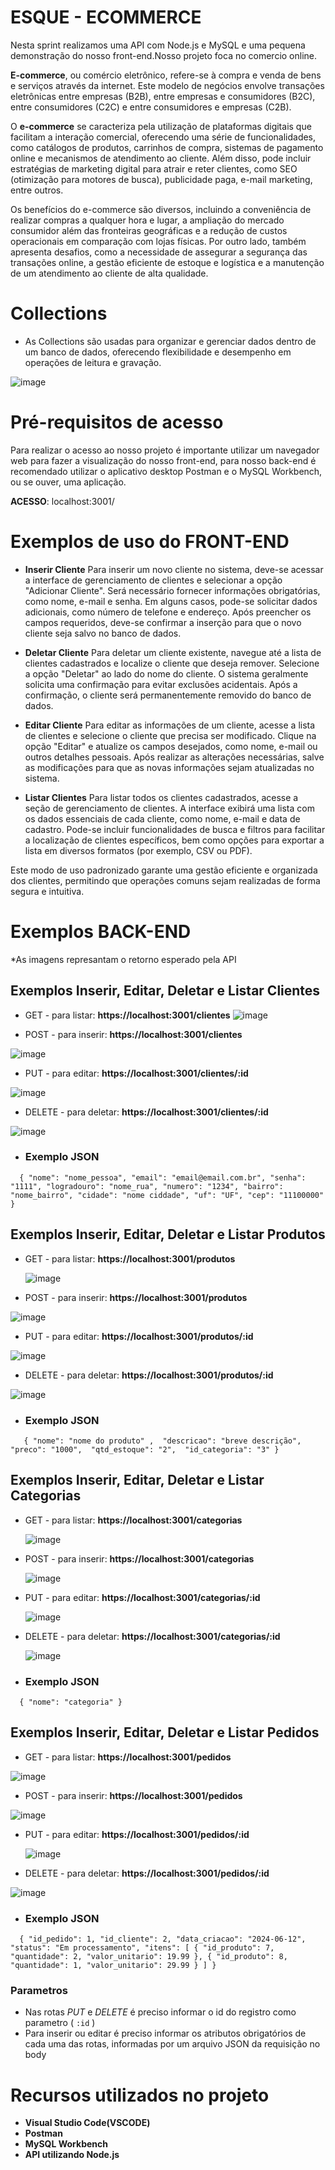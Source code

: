 # ESQUE - ECOMMERCE 


Nesta sprint realizamos uma API com Node.js e MySQL e uma pequena demonstração do nosso front-end.Nosso projeto foca no comercio online.

**E-commerce**, ou comércio eletrônico, refere-se à compra e venda de bens e serviços através da internet. Este modelo de negócios envolve transações eletrônicas entre empresas (B2B), entre empresas e consumidores (B2C), entre consumidores (C2C) e entre consumidores e empresas (C2B).

O **e-commerce** se caracteriza pela utilização de plataformas digitais que facilitam a interação comercial, oferecendo uma série de funcionalidades, como catálogos de produtos, carrinhos de compra, sistemas de pagamento online e mecanismos de atendimento ao cliente. Além disso, pode incluir estratégias de marketing digital para atrair e reter clientes, como SEO (otimização para motores de busca), publicidade paga, e-mail marketing, entre outros.

Os benefícios do e-commerce são diversos, incluindo a conveniência de realizar compras a qualquer hora e lugar, a ampliação do mercado consumidor além das fronteiras geográficas e a redução de custos operacionais em comparação com lojas físicas. Por outro lado, também apresenta desafios, como a necessidade de assegurar a segurança das transações online, a gestão eficiente de estoque e logística e a manutenção de um atendimento ao cliente de alta qualidade.

# Collections
- As Collections são usadas para organizar e gerenciar dados dentro de um banco de dados, oferecendo flexibilidade e desempenho em operações de leitura e gravação.


![image](https://github.com/TDSSV23/esc-commerce/assets/124847684/8799a55c-1d3b-4ebf-b9b8-c78a798dabbb)

# Pré-requisitos de acesso

Para realizar o acesso ao nosso projeto é importante utilizar um navegador web para fazer a visualização do nosso front-end, para nosso back-end é recomendado utilizar o aplicativo desktop Postman e o MySQL Workbench, ou se ouver, uma aplicação.

**ACESSO**: localhost:3001/

# Exemplos de uso do FRONT-END

- **Inserir Cliente**
Para inserir um novo cliente no sistema, deve-se acessar a interface de gerenciamento de clientes e selecionar a opção "Adicionar Cliente". Será necessário fornecer informações obrigatórias, como nome, e-mail e senha. Em alguns casos, pode-se solicitar dados adicionais, como número de telefone e endereço. Após preencher os campos requeridos, deve-se confirmar a inserção para que o novo cliente seja salvo no banco de dados.

- **Deletar Cliente**
Para deletar um cliente existente, navegue até a lista de clientes cadastrados e localize o cliente que deseja remover. Selecione a opção "Deletar" ao lado do nome do cliente. O sistema geralmente solicita uma confirmação para evitar exclusões acidentais. Após a confirmação, o cliente será permanentemente removido do banco de dados.

- **Editar Cliente**
Para editar as informações de um cliente, acesse a lista de clientes e selecione o cliente que precisa ser modificado. Clique na opção "Editar" e atualize os campos desejados, como nome, e-mail ou outros detalhes pessoais. Após realizar as alterações necessárias, salve as modificações para que as novas informações sejam atualizadas no sistema.

- **Listar Clientes**
Para listar todos os clientes cadastrados, acesse a seção de gerenciamento de clientes. A interface exibirá uma lista com os dados essenciais de cada cliente, como nome, e-mail e data de cadastro. Pode-se incluir funcionalidades de busca e filtros para facilitar a localização de clientes específicos, bem como opções para exportar a lista em diversos formatos (por exemplo, CSV ou PDF).

Este modo de uso padronizado garante uma gestão eficiente e organizada dos clientes, permitindo que operações comuns sejam realizadas de forma segura e intuitiva.
# Exemplos BACK-END
 *As imagens represantam o retorno esperado pela API
## Exemplos Inserir, Editar, Deletar e Listar Clientes

- GET - para listar: **https://localhost:3001/clientes**
 ![image](https://github.com/TDSSV23/esc-commerce/assets/124847684/22341725-2849-4852-9648-46cf144b1f09)

- POST - para inserir: **https://localhost:3001/clientes**

![image](https://github.com/TDSSV23/esc-commerce/assets/124847684/5a4ac07f-a3d1-410a-bc80-1c45cea23f72)

- PUT - para editar: **https://localhost:3001/clientes/:id**

![image](https://github.com/TDSSV23/esc-commerce/assets/124847684/77ad4e32-e835-4a6a-811b-ec598ab2c64d)

- DELETE - para deletar: **https://localhost:3001/clientes/:id**

![image](https://github.com/TDSSV23/esc-commerce/assets/124847684/1e76ce2f-afda-427d-b94d-c6ea2f74b012)

- ### Exemplo JSON
`  {
    "nome": "nome_pessoa",
    "email": "email@email.com.br",
    "senha": "1111",
    "logradouro": "nome_rua",
    "numero": "1234",
    "bairro": "nome_bairro",
    "cidade": "nome ciddade",
    "uf": "UF",
    "cep": "11100000"
}`

 
## Exemplos Inserir, Editar, Deletar e Listar Produtos

- GET - para listar: **https://localhost:3001/produtos**

  ![image](https://github.com/TDSSV23/esc-commerce/assets/124847684/b91344f2-9322-49c0-9f2c-112f50fc58b4)

  
- POST - para inserir: **https://localhost:3001/produtos**

![image](https://github.com/TDSSV23/esc-commerce/assets/124847684/63b31919-3877-4afb-9d34-187e0297b3dc)

  
- PUT - para editar: **https://localhost:3001/produtos/:id**

![image](https://github.com/TDSSV23/esc-commerce/assets/124847684/7f56dbf0-81ee-4ebe-b2e4-9b071902d248)

  
- DELETE - para deletar: **https://localhost:3001/produtos/:id**

![image](https://github.com/TDSSV23/esc-commerce/assets/124847684/4a7a7705-e13d-4734-8617-7f63450aa4d8)


-   ### Exemplo JSON
`   {
   "nome": "nome do produto" , 
   "descricao": "breve descrição", 
   "preco": "1000", 
   "qtd_estoque": "2", 
   "id_categoria": "3"
}`

  ## Exemplos Inserir, Editar, Deletar e Listar Categorias

- GET - para listar: **https://localhost:3001/categorias**
  
  ![image](https://github.com/TDSSV23/esc-commerce/assets/124847684/9495d7e3-4619-492a-a9e2-fadd48216341)

  
- POST - para inserir: **https://localhost:3001/categorias**
  
  ![image](https://github.com/TDSSV23/esc-commerce/assets/124847684/02b3eb62-b37f-4596-96b4-97443e8e13a0)

  
- PUT - para editar: **https://localhost:3001/categorias/:id**
  
  ![image](https://github.com/TDSSV23/esc-commerce/assets/124847684/6a75ba9d-c5a5-4bdf-9974-37f1722f1f41)

  
- DELETE - para deletar: **https://localhost:3001/categorias/:id**
  
  ![image](https://github.com/TDSSV23/esc-commerce/assets/124847684/bde1d061-8d21-4af4-a0ce-a174f436a646)

-   ### Exemplo JSON
`  {
   "nome": "categoria"
}`

  ## Exemplos Inserir, Editar, Deletar e Listar Pedidos

- GET - para listar: **https://localhost:3001/pedidos**

![image](https://github.com/TDSSV23/esc-commerce/assets/124847684/89911ea2-b576-41d7-9826-1984b321269f)

  
- POST - para inserir: **https://localhost:3001/pedidos**

![image](https://github.com/TDSSV23/esc-commerce/assets/124847684/ebe64f2e-4a18-42c4-a60a-8978911c2b68)

  
- PUT - para editar: **https://localhost:3001/pedidos/:id**

  ![image](https://github.com/TDSSV23/esc-commerce/assets/124847684/29314b82-f0bc-4e9e-930b-51001385d9dd)

  
- DELETE - para deletar: **https://localhost:3001/pedidos/:id**
  
![image](https://github.com/TDSSV23/esc-commerce/assets/124847684/e82b9539-00e1-4d76-830b-f79b442b7e1d)


-   ### Exemplo JSON
`  {
    "id_pedido": 1,
    "id_cliente": 2,
    "data_criacao": "2024-06-12",
    "status": "Em processamento",
    "itens": [
        {
            "id_produto": 7,
            "quantidade": 2,
            "valor_unitario": 19.99
        },
        {
            "id_produto": 8,
            "quantidade": 1,
            "valor_unitario": 29.99
        }
    ]
}`


### Parametros
- Nas rotas *PUT* e *DELETE* é preciso informar o id do registro como parametro ( `:id` )
- Para inserir ou editar é preciso informar os atributos obrigatórios de cada uma das rotas, informadas por um arquivo JSON da requisição no body




# Recursos utilizados no projeto

- **Visual Studio Code(VSCODE)**
- **Postman**
- **MySQL Workbench**
- **API utilizando Node.js**
 

